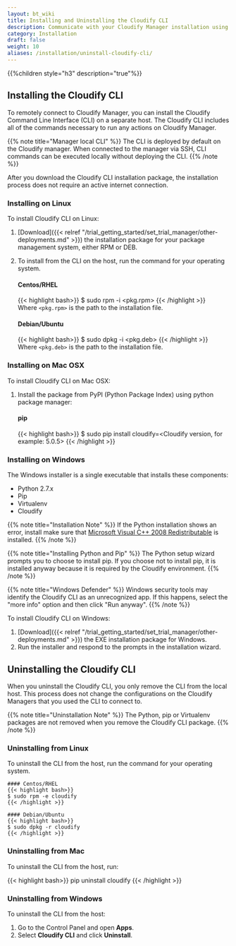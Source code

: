 ```yaml
---
layout: bt_wiki
title: Installing and Uninstalling the Cloudify CLI
description: Communicate with your Cloudify Manager installation using Cloudify CLI.
category: Installation
draft: false
weight: 10
aliases: /installation/uninstall-cloudify-cli/
---
```


{{%children style="h3" description="true"%}}

## Installing the Cloudify CLI

To remotely connect to Cloudify Manager, you can install the Cloudify Command Line Interface (CLI) on a separate host. The Cloudify CLI includes all of the commands necessary to run any actions on Cloudify Manager.

{{% note title="Manager local CLI" %}}
The CLI is deployed by default on the Cloudify manager. When connected to the manager via SSH, CLI commands can be executed locally without deploying the CLI.
{{% /note %}}

After you download the Cloudify CLI installation package, the installation process does not require an active internet connection.

### Installing on Linux

To install Cloudify CLI on Linux:

1. [Download]({{< relref "/trial_getting_started/set_trial_manager/other-deployments.md" >}}) the installation package for your package management system, either RPM or DEB.
1. To install from the CLI on the host, run the command for your operating system.

    #### Centos/RHEL
    {{< highlight bash>}}
    $ sudo rpm -i <pkg.rpm>
    {{< /highlight >}}     
    Where `<pkg.rpm>` is the path to the installation file.

    #### Debian/Ubuntu
    {{< highlight bash>}}
    $ sudo dpkg -i <pkg.deb>
    {{< /highlight >}}     
    Where `<pkg.deb>` is the path to the installation file.

### Installing on Mac OSX

To install Cloudify CLI on Mac OSX:

1. Install the package from PyPI (Python Package Index) using python package manager:

    #### pip
    {{< highlight bash>}}
    $ sudo pip install cloudify=<Cloudify version, for example: 5.0.5>
    {{< /highlight >}}

### Installing on Windows

The Windows installer is a single executable that installs these components:

* Python 2.7.x
* Pip
* Virtualenv
* Cloudify

{{% note title="Installation Note" %}}
If the Python installation shows an error, install make sure that [Microsoft Visual C++ 2008 Redistributable](https://www.microsoft.com/en-us/download/details.aspx?id=29) is installed.
{{% /note %}}

{{% note title="Installing Python and Pip" %}}
The Python setup wizard prompts you to choose to install pip. If you choose not to install pip, it is installed anyway because it is required by the Cloudify environment.
{{% /note %}}

{{% note title="Windows Defender" %}}
Windows security tools may identify the Cloudify CLI as an unrecognized app. If this happens, select the "more info" option and then click "Run anyway".
{{% /note %}}

To install Cloudify CLI on Windows:

1. [Download]({{< relref "/trial_getting_started/set_trial_manager/other-deployments.md" >}}) the EXE installation package for Windows.
1. Run the installer and respond to the prompts in the installation wizard.

## Uninstalling the Cloudify CLI

When you uninstall the Cloudify CLI, you only remove the CLI from the local host. This process does not change the configurations on the Cloudify Managers that you used the CLI to connect to.

{{% note title="Uninstallation Note" %}}
The Python, pip or Virtualenv packages are not removed when you remove the Cloudify CLI package.
{{% /note %}}

### Uninstalling from Linux

To uninstall the CLI from the host, run the command for your operating system.

    #### Centos/RHEL
    {{< highlight bash>}}
    $ sudo rpm -e cloudify
    {{< /highlight >}}

    #### Debian/Ubuntu
    {{< highlight bash>}}
    $ sudo dpkg -r cloudify
    {{< /highlight >}}

### Uninstalling from Mac

To uninstall the CLI from the host, run:

{{< highlight bash>}}
pip uninstall cloudify
{{< /highlight >}}

### Uninstalling from Windows

To uninstall the CLI from the host:

1. Go to the Control Panel and open **Apps**.
1. Select **Cloudify CLI** and click **Uninstall**.
